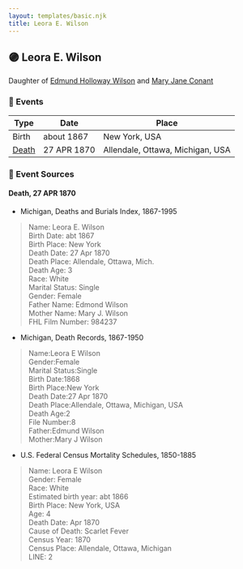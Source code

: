 ```yaml
---
layout: templates/basic.njk
title: Leora E. Wilson
---
```

## 🟣 Leora E. Wilson

Daughter of [Edmund Holloway Wilson](/people/6/67777324) and [Mary Jane Conant](/people/2/27722232)

### 📆 Events

Type | Date | Place
------ | ------ | ------
Birth | about 1867 | New York, USA
[Death](#event-c7ab0a3d-3430-4789-bc96-8f2af9722813) | 27 APR 1870 | Allendale, Ottawa, Michigan, USA

### 📰 Event Sources

#### <a id="event-c7ab0a3d-3430-4789-bc96-8f2af9722813"></a> Death, 27 APR 1870
* Michigan, Deaths and Burials Index, 1867-1995
>   
  > Name: Leora E. Wilson  
  > Birth Date: abt 1867  
  > Birth Place: New York  
  > Death Date: 27 Apr 1870  
  > Death Place: Allendale, Ottawa, Mich.  
  > Death Age: 3  
  > Race: White  
  > Marital Status: Single  
  > Gender: Female  
  > Father Name: Edmond Wilson  
  > Mother Name: Mary J. Wilson  
  > FHL Film Number: 984237
* Michigan, Death Records, 1867-1950
>   
  > Name:Leora E Wilson  
  > Gender:Female  
  > Marital Status:Single  
  > Birth Date:1868  
  > Birth Place:New York  
  > Death Date:27 Apr 1870  
  > Death Place:Allendale, Ottawa, Michigan, USA  
  > Death Age:2  
  > File Number:8  
  > Father:Edmund Wilson  
  > Mother:Mary J Wilson
* U.S. Federal Census Mortality Schedules, 1850-1885
>   
  > Name: Leora E Wilson  
  > Gender: Female  
  > Race: White  
  > Estimated birth year: abt 1866  
  > Birth Place: New York, USA  
  > Age: 4  
  > Death Date: Apr 1870  
  > Cause of Death: Scarlet Fever  
  > Census Year: 1870  
  > Census Place: Allendale, Ottawa, Michigan  
  > LINE: 2

